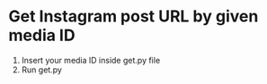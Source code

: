 # Get Instagram post URL by given media ID
1. Insert your media ID inside get.py file
2. Run get.py
